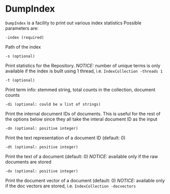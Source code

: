 # DumpIndex

`DumpIndex` is a facility to print out various index statistics 
Possible parameters are:

```
-index (required)
```

Path of the index

```
-s (optional)
```

Print statistics for the Repository.
_NOTICE:_ number of unique terms is only available if the index is built using 1 thread, i.e. `IndexCollection -threads 1`

```
-t (optional)
```

Print term info: stemmed string, total counts in the collection, document counts

```
-di (optional: could be a list of strings)
```

Print the internal document IDs of documents. This is useful for the rest of the options below since they all take the interal document ID as the input


```
-dn (optional: positive integer)
```

Print the text representation of a document ID (default: 0)


```
-dt (optional: positive integer)
```

Print the text of a document (default: 0)
_NOTICE:_ available only if the raw documents are stored


```
-dv (optional: positive integer)
```

Print the document vector of a document (default: 0)
_NOTICE:_ available only if the doc vectors are stored, i.e. `IndexCollection -docvectors`
